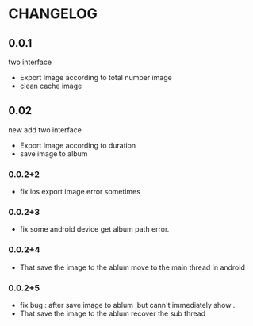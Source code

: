 # CHANGELOG

## 0.0.1

two interface

* Export Image according to total number image
* clean cache image

## 0.02

new add two interface

* Export Image according to duration
* save image to album

### 0.0.2+2

* fix ios export image error sometimes

### 0.0.2+3

* fix some android device get album path error.

### 0.0.2+4

* That save the image to the ablum move to the main thread in android

### 0.0.2+5

* fix bug : after save image to ablum ,but cann't immediately show .
* That save the image to the ablum recover the sub thread
